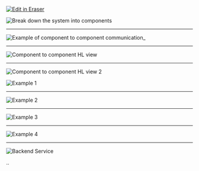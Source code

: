 <p><a target="_blank" href="https://app.eraser.io/workspace/4V79kdh82LGqWONFLrwu" id="edit-in-eraser-github-link"><img alt="Edit in Eraser" src="https://firebasestorage.googleapis.com/v0/b/second-petal-295822.appspot.com/o/images%2Fgithub%2FOpen%20in%20Eraser.svg?alt=media&amp;token=968381c8-a7e7-472a-8ed6-4a6626da5501"></a></p>

![Break down the system into components](undefined "Break down the system into components")



---

![Example of component to component communication_](undefined "Example of component to component communication_")



---

![Component to component HL view](undefined "Component to component HL view")



---

![Component to component HL view 2](undefined "Component to component HL view 2")



![Example 1](undefined "Example 1")



---

![Example 2](undefined "Example 2")



---

![Example 3](undefined "Example 3")



---

![Example 4](undefined "Example 4")

---

![Backend Service](undefined "Backend Service")



..


<!--- Eraser file: https://app.eraser.io/workspace/4V79kdh82LGqWONFLrwu --->